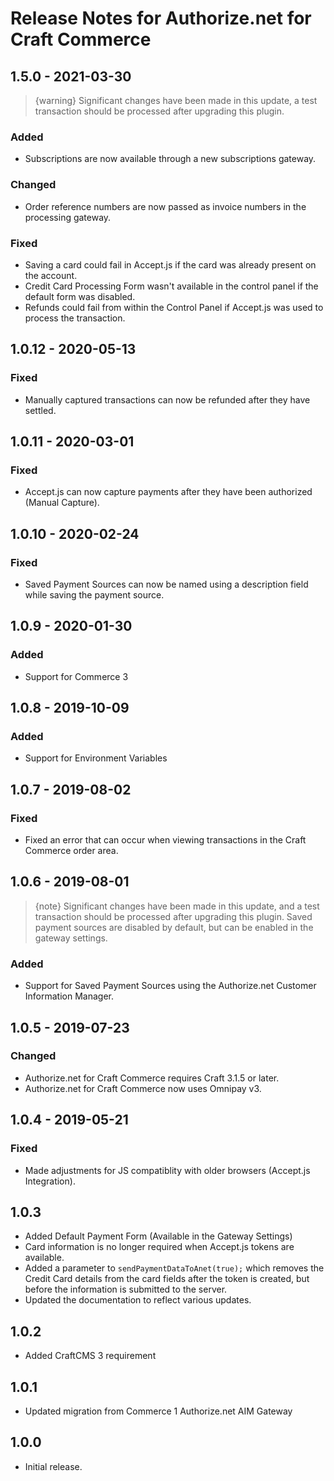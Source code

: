 # Release Notes for Authorize.net for Craft Commerce

## 1.5.0 - 2021-03-30

> {warning} Significant changes have been made in this update, a test transaction should be processed after upgrading this plugin.

### Added
- Subscriptions are now available through a new subscriptions gateway.

### Changed
- Order reference numbers are now passed as invoice numbers in the processing gateway.

### Fixed
- Saving a card could fail in Accept.js if the card was already present on the account.
- Credit Card Processing Form wasn't available in the control panel if the default form was disabled.
- Refunds could fail from within the Control Panel if Accept.js was used to process the transaction.

## 1.0.12 - 2020-05-13

### Fixed
- Manually captured transactions can now be refunded after they have settled.

## 1.0.11 - 2020-03-01

### Fixed
- Accept.js can now capture payments after they have been authorized (Manual Capture).

## 1.0.10 - 2020-02-24

### Fixed
- Saved Payment Sources can now be named using a description field while saving the payment source.

## 1.0.9 - 2020-01-30

### Added
- Support for Commerce 3

## 1.0.8 - 2019-10-09

### Added
- Support for Environment Variables

## 1.0.7 - 2019-08-02

### Fixed
- Fixed an error that can occur when viewing transactions in the Craft Commerce order area.

## 1.0.6 - 2019-08-01

> {note} Significant changes have been made in this update, and a test transaction should be processed after upgrading this plugin. Saved payment sources are disabled by default, but can be enabled in the gateway settings.

### Added
- Support for Saved Payment Sources using the Authorize.net Customer Information Manager.

## 1.0.5 - 2019-07-23

### Changed
- Authorize.net for Craft Commerce requires Craft 3.1.5 or later.
- Authorize.net for Craft Commerce now uses Omnipay v3.

## 1.0.4 - 2019-05-21

### Fixed
- Made adjustments for JS compatiblity with older browsers (Accept.js Integration).

## 1.0.3

- Added Default Payment Form (Available in the Gateway Settings)
- Card information is no longer required when Accept.js tokens are available.
- Added a parameter to `sendPaymentDataToAnet(true);` which removes the Credit Card details from the card fields after the token is created, but before the information is submitted to the server.
- Updated the documentation to reflect various updates.

## 1.0.2

- Added CraftCMS 3 requirement

## 1.0.1

- Updated migration from Commerce 1 Authorize.net AIM Gateway

## 1.0.0

- Initial release.
